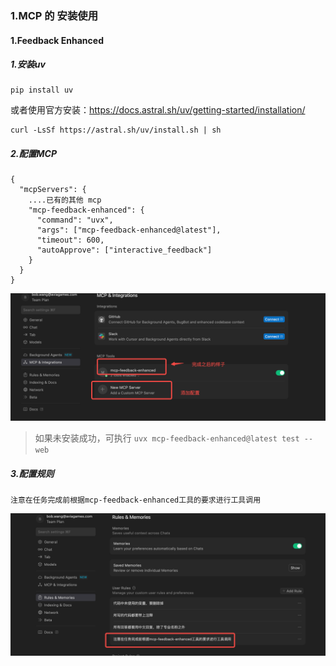 ### 1.MCP 的 安装使用

#### 1.Feedback Enhanced

##### 1.安装uv

```
pip install uv

```

或者使用官方安装：https://docs.astral.sh/uv/getting-started/installation/

```
curl -LsSf https://astral.sh/uv/install.sh | sh
```

##### 2.配置MCP

```
{
  "mcpServers": {
    ....已有的其他 mcp
    "mcp-feedback-enhanced": {
      "command": "uvx",
      "args": ["mcp-feedback-enhanced@latest"],
      "timeout": 600,
      "autoApprove": ["interactive_feedback"]
    }
  }
}

```

![image-20250904105319349](../image/image-20250904105319349.png)

> 如果未安装成功，可执行 `uvx mcp-feedback-enhanced@latest test --web `

##### 3.配置规则

```Plain
注意在任务完成前根据mcp-feedback-enhanced工具的要求进行工具调用
```

![image-20250904105443058](../image/image-20250904105443058.png)

